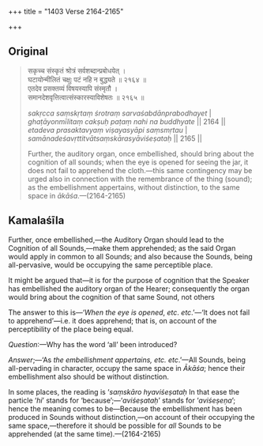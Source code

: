 +++
title = "1403 Verse 2164-2165"

+++
## Original 
>
> सकृच्च संस्कृतं श्रोत्रं सर्वशब्दान्प्रबोधयेत् ।  
> घटायोन्मीलितं चक्षुः पटं नहि न बुद्ध्यते ॥ २१६४ ॥  
> एतदेव प्रसक्तव्यं विषयस्यापि संस्मृतौ ।  
> समानदेशवृत्तित्वात्संस्कारस्याविशेषतः ॥ २१६५ ॥ 
>
> *sakṛcca saṃskṛtaṃ śrotraṃ sarvaśabdānprabodhayet* \|  
> *ghaṭāyonmīlitaṃ cakṣuḥ paṭaṃ nahi na buddhyate* \|\| 2164 \|\|  
> *etadeva prasaktavyaṃ viṣayasyāpi saṃsmṛtau* \|  
> *samānadeśavṛttitvātsaṃskārasyāviśeṣataḥ* \|\| 2165 \|\| 
>
> Further, the auditory organ, once embellished, should bring about the cognition of all sounds; when the eye is opened for seeing the jar, it does not fail to apprehend the cloth.—this same contingency may be urged also in connection with the remembrance of the thing (sound); as the embellishment appertains, without distinction, to the same space in *ākāśa*.—(2164-2165)



## Kamalaśīla

Further, once embellished,—the Auditory Organ should lead to the Cognition of all Sounds,—make them apprehended; as the said Organ would apply in common to all Sounds; and also because the Sounds, being all-pervasive, would be occupying the same perceptible place.

It might be argued that—it is for the purpose of cognition that the Speaker has embellished the auditory organ of the Hearer; consequently the organ would bring about the cognition of that same Sound, not others

The answer to this is—‘*When the eye is opened*, *etc*. *etc*.’—‘It does not fail to apprehend’—i.e. it does apprehend; that is, on account of the perceptibility of the place being equal.

*Question*:—Why has the word ‘all’ been introduced?

*Answer*;—‘As *the embellishment appertains, etc. etc*.’—All Sounds, being all-pervading in character, occupy the same space in *Ākāśa*; hence their embellishment also should be without distinction.

In some places, the reading is ‘*saṃskāro hyaviśeṣataḥ* In that ease the particle ‘*hi*’ stands for ‘because’;—‘*aviśeṣataḥ*’ stands for ‘*aviśeṣeṇa*’; hence the meaning comes to be—Because the embellishment has been produced in Sounds without distinction,—on account of their occupying the same space,—therefore it should be possible for *all* Sounds to be apprehended (at the same time).—(2164-2165)



